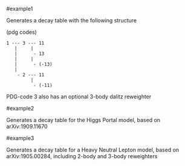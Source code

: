 #example1

Generates a decay table with the following structure

(pdg codes)

```
1 --- 3 --- 11
   |     |
   |      - 13
   |     |
   |      - (-13)
   |
    - 2 --- 11
         |
          - (-11)
```

PDG-code 3 also has an optional 3-body dalitz reweighter

#example2

Generates a decay table for the Higgs Portal model, based on arXiv:1909.11670

#example3

Generates a decay table for a Heavy Neutral Lepton model, based on arXiv:1905.00284, including 2-body and 3-body reweighters
